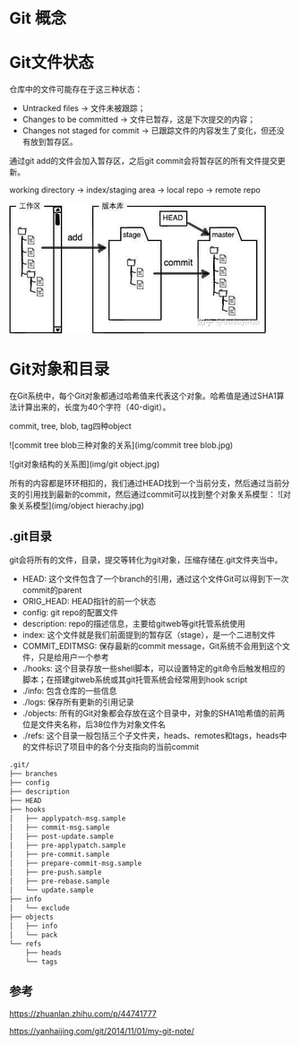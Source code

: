 # Git 概念

# Git文件状态

仓库中的文件可能存在于这三种状态：

- Untracked files → 文件未被跟踪；
- Changes to be committed → 文件已暂存，这是下次提交的内容；
- Changes not staged for commit → 已跟踪文件的内容发生了变化，但还没有放到暂存区。

通过git add的文件会加入暂存区，之后git commit会将暂存区的所有文件提交更新。 

working directory -> index/staging area -> local repo -> remote repo

![Staging](img/staging.jpg)

# Git对象和目录

在Git系统中，每个Git对象都通过哈希值来代表这个对象。哈希值是通过SHA1算法计算出来的，长度为40个字符（40-digit）。

commit, tree, blob, tag四种object

![commit tree blob三种对象的关系](img/commit tree blob.jpg)

![git对象结构的关系图](img/git object.jpg)

所有的内容都是环环相扣的，我们通过HEAD找到一个当前分支，然后通过当前分支的引用找到最新的commit，然后通过commit可以找到整个对象关系模型： 
![对象关系模型](img/object hierachy.jpg)


## .git目录

git会将所有的文件，目录，提交等转化为git对象，压缩存储在.git文件夹当中。

- HEAD: 这个文件包含了一个branch的引用，通过这个文件Git可以得到下一次commit的parent
- ORIG_HEAD: HEAD指针的前一个状态
- config: git repo的配置文件
- description: repo的描述信息，主要给gitweb等git托管系统使用
- index: 这个文件就是我们前面提到的暂存区（stage），是一个二进制文件
- COMMIT_EDITMSG: 保存最新的commit message，Git系统不会用到这个文件，只是给用户一个参考
- ./hooks: 这个目录存放一些shell脚本，可以设置特定的git命令后触发相应的脚本；在搭建gitweb系统或其git托管系统会经常用到hook script
- ./info: 包含仓库的一些信息
- ./logs: 保存所有更新的引用记录
- ./objects: 所有的Git对象都会存放在这个目录中，对象的SHA1哈希值的前两位是文件夹名称，后38位作为对象文件名
- ./refs: 这个目录一般包括三个子文件夹，heads、remotes和tags，heads中的文件标识了项目中的各个分支指向的当前commit

```
.git/
├── branches
├── config
├── description
├── HEAD
├── hooks
│   ├── applypatch-msg.sample
│   ├── commit-msg.sample
│   ├── post-update.sample
│   ├── pre-applypatch.sample
│   ├── pre-commit.sample
│   ├── prepare-commit-msg.sample
│   ├── pre-push.sample
│   ├── pre-rebase.sample
│   └── update.sample
├── info
│   └── exclude
├── objects
│   ├── info
│   └── pack
└── refs
    ├── heads
    └── tags
```

## 参考

https://zhuanlan.zhihu.com/p/44741777

https://yanhaijing.com/git/2014/11/01/my-git-note/

